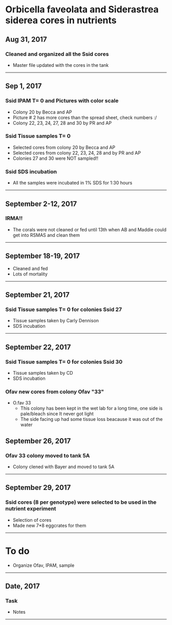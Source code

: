# Orbicella faveolata and Siderastrea siderea cores in nutrients

## Aug 31, 2017

### Cleaned and organized all the Ssid cores
* Master file updated with the cores in the tank

------

## Sep 1, 2017

### Ssid IPAM T= 0 and Pictures with color scale

* Colony 20 by Becca and AP
* Picture # 2 has more cores than the spread sheet, check numbers :/
* Colony 22, 23, 24, 27, 28 and 30 by PR and AP


### Ssid Tissue samples T= 0

* Selected cores from colony 20 by Becca and AP
* Selected cores from colony 22, 23, 24, 28 and by PR and AP
* Colonies 27 and 30 were NOT sampled!!

### Ssid SDS incubation 
* All the samples were incubated in 1% SDS for 1:30 hours

------

## September 2-12, 2017
### IRMA!!
* The corals were not cleaned or fed until 13th when AB and Maddie could get into RSMAS and clean them

------

## September 18-19, 2017
* Cleaned and fed 
* Lots of mortality

------

## September 21, 2017

### Ssid Tissue samples T= 0 for colonies Ssid 27 

* Tissue samples taken by Carly Dennison
* SDS incubation

------

## September 22, 2017

### Ssid Tissue samples T= 0 for colonies Ssid 30 

* Tissue samples taken by CD
* SDS incubation

### Ofav new cores from colony Ofav "33"

* O.fav 33
    - This colony has been kept in the wet lab for a long time, one side is pale/bleach since It never got light
    - The side facing up had some tissue loss beacause it was out of the water


## September 26, 2017

### Ofav 33 colony moved to tank 5A

* Colony clened with Bayer and moved to tank 5A 

------

## September 29, 2017

### Ssid cores (8 per genotype) were selected to be used in the nutrient experiment

* Selection of cores
* Made new 7*8 eggcrates for them 

------

# To do

* Organize Ofav, IPAM, sample

------

## Date, 2017

### Task

* Notes

------